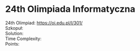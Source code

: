 # 24th Olimpiada Informatyczna
24th Olimpiad: https://oi.edu.pl/l/301/ <br />
Szkopuł:  <br />
Solution:  <br />
Time Complexity: <br />
Points:  <br />
